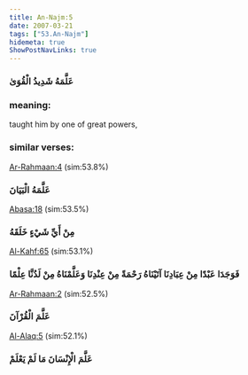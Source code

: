 ```yaml
---
title: An-Najm:5
date: 2007-03-21
tags: ["53.An-Najm"]
hidemeta: true 
ShowPostNavLinks: true 
---
```

### عَلَّمَهُ شَدِيدُ الْقُوَىٰ
### meaning: 
taught him by one of great powers,
### similar verses: 

[Ar-Rahmaan:4](/55/4) (sim:53.8%)

### عَلَّمَهُ الْبَيَانَ

[Abasa:18](/80/18) (sim:53.5%)

### مِنْ أَيِّ شَيْءٍ خَلَقَهُ

[Al-Kahf:65](/18/65) (sim:53.1%)

### فَوَجَدَا عَبْدًا مِنْ عِبَادِنَا آتَيْنَاهُ رَحْمَةً مِنْ عِنْدِنَا وَعَلَّمْنَاهُ مِنْ لَدُنَّا عِلْمًا

[Ar-Rahmaan:2](/55/2) (sim:52.5%)

### عَلَّمَ الْقُرْآنَ

[Al-Alaq:5](/96/5) (sim:52.1%)

### عَلَّمَ الْإِنْسَانَ مَا لَمْ يَعْلَمْ
